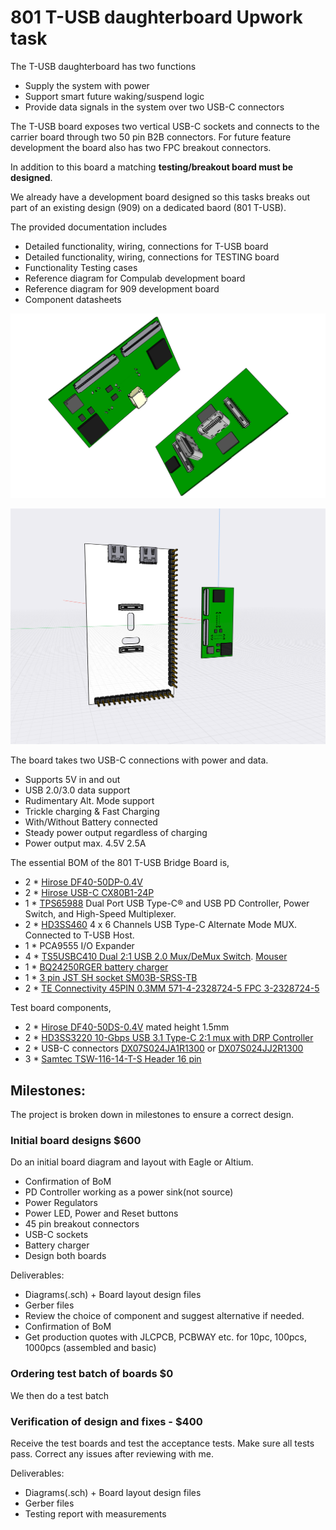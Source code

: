# 801 T-USB daughterboard Upwork task

The T-USB daughterboard has two functions
- Supply the system with power
- Support smart future waking/suspend logic
- Provide data signals in the system over two USB-C connectors

The T-USB board exposes two vertical USB-C sockets and connects to the carrier board through two 50 pin B2B connectors.
For future feature development the board also has two FPC breakout connectors.

In addition to this board a matching **testing/breakout board must be designed**.

We already have a development board designed so this tasks breaks out part of an existing design (909) on a dedicated baord (801 T-USB).

The provided documentation includes

- Detailed functionality, wiring, connections for T-USB board
- Detailed functionality, wiring, connections for TESTING board
- Functionality Testing cases
- Reference diagram for Compulab development board
- Reference diagram for 909 development board
- Component datasheets

![Ziloo 801 T-USB Board](./T-USB-board.png)

![Ziloo 801 T-USB Board](./ziloo-801-T-USB-test.png)


The board takes two USB-C connections with power and data.

- Supports 5V in and out
- USB 2.0/3.0 data support
- Rudimentary Alt. Mode support
- Trickle charging & Fast Charging
- With/Without Battery connected
- Steady power output regardless of charging
- Power output max. 4.5V 2.5A


The essential BOM of the 801 T-USB Bridge Board is,

- 2 * [Hirose DF40-50DP-0.4V](https://www.hirose.com/en/product/p/CL0684-4014-0-51)
- 2 * [Hirose USB-C CX80B1-24P](https://www.hirose.com/product/p/CL0480-0625-0-00)
- 1 * [TPS65988](https://www.ti.com/product/TPS65988?keyMatch=TPS65988&tisearch=search-everything&usecase=GPN) Dual Port USB Type-C® and USB PD Controller, Power Switch, and High-Speed Multiplexer. 
- 2 * [HD3SS460](https://www.ti.com/product/HD3SS460?keyMatch=HD3SS460&tisearch=search-everything&usecase=GPN) 4 x 6 Channels USB Type-C Alternate Mode MUX. Connected to T-USB Host. 
- 1 * PCA9555 I/O Expander
- 4 * [TS5USBC410 Dual 2:1 USB 2.0 Mux/DeMux Switch](../datasheets/USB/ts5usbc41.pdf). [Mouser](https://www.mouser.ch/ProductDetail/Texas-Instruments/TS5USBC410IYFFR?qs=sGAEpiMZZMutXGli8Ay4kPB6XEQFysSpdNErqZgdEYs%3D)
- 1 * [BQ24250RGER battery charger](https://www.ti.com/product/BQ24250)  
- 1 * [3 pin JST SH socket SM03B-SRSS-TB](https://www.jst-mfg.com/product/detail_e.php?series=231) 
- 2 * [TE Connectivity 45PIN 0.3MM 571-4-2328724-5 FPC 3-2328724-5](https://www.te.com/usa-en/product-4-2328724-5.html)


Test board components,

- 2 * [Hirose DF40-50DS-0.4V](https://www.hirose.com/en/product/p/CL0684-4009-0-51) mated height 1.5mm
- 2 * [HD3SS3220  10-Gbps USB 3.1 Type-C 2:1 mux with DRP Controller](https://www.ti.com/product/HD3SS3220)
- 2 * USB-C connectors [DX07S024JA1R1300](https://www.jae.com/en/connectors/series/detail/product/id=66508) or [DX07S024JJ2R1300](https://www.mouser.ch/ProductDetail/JAE-Electronics/DX07S024JJ2R1300?qs=odmYgEirbwyfyaz1Tta0cQ%3D%3D)
- 3 * [Samtec TSW-116-14-T-S Header 16 pin](https://www.samtec.com/products/tsw-116-14-t-s)



## Milestones:

The project is broken down in milestones to ensure a correct design.

### Initial board designs  $600

Do an initial board diagram and layout with Eagle or Altium.

- Confirmation of BoM
- PD Controller working as a power sink(not source)
- Power Regulators
- Power LED, Power and Reset buttons
- 45 pin breakout connectors
- USB-C sockets
- Battery charger
- Design both boards

Deliverables:

- Diagrams(.sch) + Board layout design files
- Gerber files
- Review the choice of component and suggest alternative if needed.
- Confirmation of BoM
- Get production quotes with JLCPCB, PCBWAY etc. for 10pc, 100pcs, 1000pcs (assembled and basic)


### Ordering test batch of boards $0

We then do a test batch


### Verification of design and fixes - $400

Receive the test boards and test the acceptance tests. Make sure all tests pass.
Correct any issues after reviewing with me.

Deliverables:

- Diagrams(.sch) + Board layout design files
- Gerber files
- Testing report with measurements
